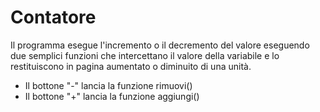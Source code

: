 # Contatore

Il programma esegue l'incremento o il decremento del valore eseguendo due semplici funzioni che intercettano il valore della variabile e lo restituiscono in pagina aumentato o diminuito di una unità.

* Il bottone "-" lancia la funzione rimuovi()
* Il bottone "+" lancia la funzione aggiungi()
